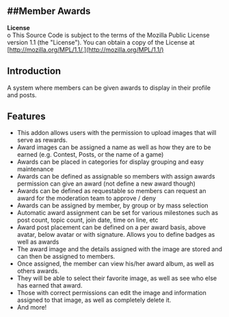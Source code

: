 ##Member Awards
---

**License**  
o This Source Code is subject to the terms of the Mozilla Public License version 1.1 (the "License"). You can obtain a copy of the License at [http://mozilla.org/MPL/1.1/.](http://mozilla.org/MPL/1.1/)  
  
**Introduction**  
---
A system where members can be given awards to display in their profile and posts.  
  
**Features**  
---
* This addon allows users with the permission to upload images that will serve as rewards.
* Award images can be assigned a name as well as how they are to be earned (e.g. Contest, Posts, or the name of a game)
* Awards can be placed in categories for display grouping and easy maintenance
* Awards can be defined as assignable so members with assign awards permission can give an award (not define a new award though)
* Awards can be defined as requestable so members can request an award for the moderation team to approve / deny
* Awards can be assigned by member, by group or by mass selection
* Automatic award assignment can be set for various milestones such as post count, topic count, join date, time on line, etc
* Award post placement can be defined on a per award basis, above avatar, below avatar or with signature. Allows you to define badges as well as awards
* The award image and the details assigned with the image are stored and can then be assigned to members.
* Once assigned, the member can view his/her award album, as well as others awards.
* They will be able to select their favorite image, as well as see who else has earned that award.
* Those with correct permissions can edit the image and information assigned to that image, as well as completely delete it.
* And more!